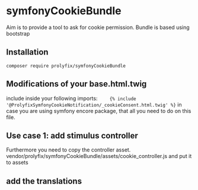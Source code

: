 # symfonyCookieBundle
Aim is to provide a tool to ask for cookie permission. Bundle is based using bootstrap
## Installation
```composer require prolyfix/symfonyCookieBundle```
## Modifications of your base.html.twig
include inside your <body> following imports:
```     {% include '@ProlyfixSymfonyCookieNotification/_cookieConsent.html.twig' %} ```
in case you are using symfony encore package, that all you need to do on this file.
## Use case 1: add stimulus controller
Furthermore you need to copy the controller asset.
vendor/prolyfix/symfonyCookieBundle/assets/cookie_controller.js
and put it to
assets

## add the translations




